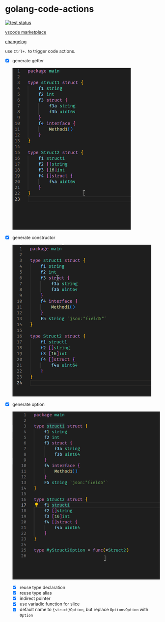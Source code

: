 # golang-code-actions

[![test status](https://github.com/NateScarlet/golang-code-actions/actions/workflows/test.yml/badge.svg)](https://github.com/NateScarlet/golang-code-actions/actions/workflows/test.yml)

[vscode marketplace](https://marketplace.visualstudio.com/items?itemName=nate-scarlet.golang-code-actions)

[changelog](https://github.com/NateScarlet/golang-code-actions/blob/master/CHANGELOG.md)

use `Ctrl+.` to trigger code actions.

- [x] generate getter

  ![demo_getter.gif](https://raw.githubusercontent.com/NateScarlet/golang-code-actions/master/img/demo_getter.gif)

- [x] generate constructor

  ![demo_constructor.gif](https://raw.githubusercontent.com/NateScarlet/golang-code-actions/master/img/demo_constructor.gif)

- [x] generate option

  ![demo_option.gif](https://raw.githubusercontent.com/NateScarlet/golang-code-actions/master/img/demo_option.gif)

  - [x] reuse type declaration
  - [x] reuse type alias
  - [x] indirect pointer
  - [x] use variadic function for slice
  - [x] default name to `{struct}Option`, but replace `OptionsOption` with `Option`

